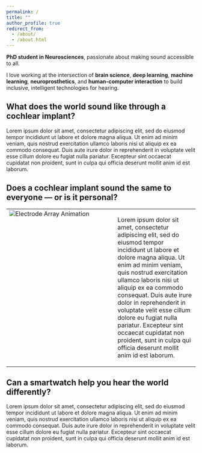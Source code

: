 ```yaml
---
permalink: /
title: ""
author_profile: true
redirect_from: 
  - /about/
  - /about.html
---
```


<strong>PhD student in Neurosciences</strong>, passionate about making sound accessible to all.

I love working at the intersection of <strong>brain science</strong>, <strong>deep learning</strong>, <strong>machine learning</strong>,
<strong>neuroprosthetics</strong>, and <strong>human-computer interaction</strong> to build inclusive,
intelligent technologies for hearing.


What does the world sound like through a cochlear implant?
------
Lorem ipsum dolor sit amet, consectetur adipiscing elit, sed do eiusmod tempor incididunt ut labore et dolore magna aliqua. Ut enim ad minim veniam, quis nostrud exercitation ullamco laboris nisi ut aliquip ex ea commodo consequat. Duis aute irure dolor in reprehenderit in voluptate velit esse cillum dolore eu fugiat nulla pariatur. Excepteur sint occaecat cupidatat non proident, sunt in culpa qui officia deserunt mollit anim id est laborum.

Does a cochlear implant sound the same to everyone — or is it personal?
------

<table style="border-collapse: collapse; width: 100%;">
  <tr>
    <td style="vertical-align: top; padding-right: 20px; border: none; width: 260px;">
      <img src="/images/medel-electrode-array-ezgif.com-crop.gif" alt="Electrode Array Animation" style="max-width: 100%; height: auto; display: block;">
    </td>
    <td style="border: none;">
      <p>
        Lorem ipsum dolor sit amet, consectetur adipiscing elit, sed do eiusmod tempor incididunt ut labore et dolore magna aliqua. Ut enim ad minim veniam, quis nostrud exercitation ullamco laboris nisi ut aliquip ex ea commodo consequat. Duis aute irure dolor in reprehenderit in voluptate velit esse cillum dolore eu fugiat nulla pariatur. Excepteur sint occaecat cupidatat non proident, sunt in culpa qui officia deserunt mollit anim id est laborum.
      </p>
    </td>
  </tr>
</table>


Can a smartwatch help you hear the world differently?
------
Lorem ipsum dolor sit amet, consectetur adipiscing elit, sed do eiusmod tempor incididunt ut labore et dolore magna aliqua. Ut enim ad minim veniam, quis nostrud exercitation ullamco laboris nisi ut aliquip ex ea commodo consequat. Duis aute irure dolor in reprehenderit in voluptate velit esse cillum dolore eu fugiat nulla pariatur. Excepteur sint occaecat cupidatat non proident, sunt in culpa qui officia deserunt mollit anim id est laborum.

